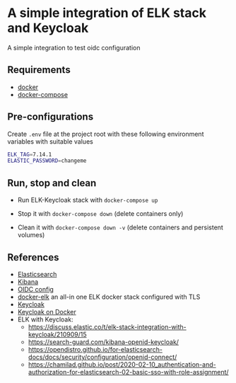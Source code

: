 # A simple integration of ELK stack and Keycloak

A simple integration to test oidc configuration

## Requirements

- [docker]()
- [docker-compose]()

## Pre-configurations

Create `.env` file at the project root with these following environment variables with suitable values

```sh
ELK_TAG=7.14.1
ELASTIC_PASSWORD=changeme
```

## Run, stop and clean

- Run ELK-Keycloak stack with `docker-compose up`

- Stop it with `docker-compose down` (delete containers only)

- Clean it with `docker-compose down -v` (delete containers and persistent volumes)

## References

- [Elasticsearch](https://www.elastic.co/guide/en/elasticsearch/reference/current/docker.html)
- [Kibana](https://www.elastic.co/guide/en/kibana/current/docker.html)
- [OIDC config](https://www.elastic.co/guide/en/elasticsearch/reference/current/oidc-guide.html)
- [docker-elk](https://github.com/deviantony/docker-elk/tree/tls) an all-in one ELK docker stack configured with TLS
- [Keycloak](https://www.keycloak.org/documentation.html)
- [Keycloak on Docker](https://www.keycloak.org/getting-started/getting-started-docker)
- ELK with Keycloak:
  * https://discuss.elastic.co/t/elk-stack-integration-with-keycloak/210909/15
  * https://search-guard.com/kibana-openid-keycloak/
  * https://opendistro.github.io/for-elasticsearch-docs/docs/security/configuration/openid-connect/
  * https://chamilad.github.io/post/2020-02-10_authentication-and-authorization-for-elasticsearch-02-basic-sso-with-role-assignment/  
